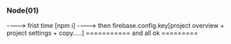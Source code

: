 ### Node(01)
----> frist time [npm i]
----> then firebase.config.key[project overview + project settings + copy.....]
=========== and all ok =========


